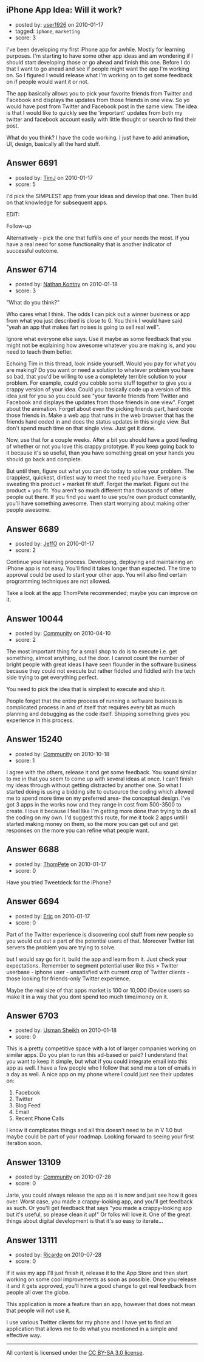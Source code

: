 ## iPhone App Idea: Will it work?

- posted by: [user1926](https://stackexchange.com/users/-1/1926-user1926) on 2010-01-17
- tagged: `iphone`, `marketing`
- score: 3

I've been developing my first iPhone app for awhile. Mostly for learning purposes. I'm starting to have some other app ideas and am wondering if I should start developing those or go ahead and finish this one. Before I do that I want to go ahead and see if people might want the app I'm working on. So I figured I would release what I'm working on to get some feedback on if people would want it or not.

The app basically allows you to pick your favorite friends from Twitter and Facebook and displays the updates from those friends in one view. So yo would have post from Twitter and Facebook post in the same view. The idea is that I would like to quickly see the 'important' updates from both my twitter and facebook account easily with little thought or search to find their post.

What do you think? I have the code working. I just have to add animation, UI, design, basically all the hard stuff.


## Answer 6691

- posted by: [TimJ](https://stackexchange.com/users/-1/1172-timj) on 2010-01-17
- score: 5

I'd pick the SIMPLEST app from your ideas and develop that one.  Then build on that knowledge for subsequent apps.  

EDIT:

Follow-up

Alternatively - pick the one that fulfills one of your needs the most.  If you have a real need for some functionality that is another indicator of successful outcome. 





## Answer 6714

- posted by: [Nathan Kontny](https://stackexchange.com/users/-1/973-nathan-kontny) on 2010-01-18
- score: 3

"What do you think?"

Who cares what I think. The odds I can pick out a winner business or app from what you just described is close to 0. You think I would have said "yeah an app that makes fart noises is going to sell real well".  

Ignore what everyone else says. Use it maybe as some feedback that you might not be explaining how awesome whatever you are making is, and you need to teach them better. 

Echoing Tim in this thread, look inside yourself. Would you pay for what you are making? Do you want or need a solution to whatever problem you have so bad, that you'd be willing to use a completely terrible solution to your problem.  For example, could you cobble some stuff together to give you a crappy version of your idea.  Could you basically code up a version of this idea just for you so you could see "your favorite friends from Twitter and Facebook and displays the updates from those friends in one view".  Forget about the animation. Forget about even the picking friends part, hard code those friends in.  Make a web app that runs in the web browser that has the friends hard coded in and does the status updates in this single view. But don't spend much time on that single view. Just get it done. 

Now, use that for a couple weeks. After a bit you should have a good feeling of whether or not you love this crappy prototype. If you keep going back to it because it's so useful, than you have something great on your hands you should go back and complete. 

But until then, figure out what you can do today to solve your problem. The crappiest, quickest, dirtiest way to meet the need you have. Everyone is sweating this product + market fit stuff. Forget the market. Figure out the product + you fit.  You aren't so much different than thousands of other people out there. If you find you want to use you're own product constantly, you'll have something awesome. Then start worrying about making other people awesome. 


## Answer 6689

- posted by: [JeffO](https://stackexchange.com/users/-1/1796-jeffo) on 2010-01-17
- score: 2

Continue your learning process. Developing, deploying and maintaining an iPhone app is not easy. You'll find it takes longer than expected. The time to approval could be used to start your other app. You will also find certain programming techniques are not allowed.

Take a look at the app ThomPete recommended; maybe you can improve on it.


## Answer 10044

- posted by: [Community](https://stackexchange.com/users/-1/-1-community) on 2010-04-10
- score: 2

The most important thing for a small shop to do is to execute i.e. get something, almost anything, out the door. I cannot count the number of bright people with great ideas I have seen flounder in the software business because they could not execute but rather fiddled and fiddled with the tech side trying to get everything perfect. 

You need to pick the idea that is simplest to execute and ship it. 

People forget that the entire process of running a software business is complicated process in and of itself that requires every bit as much planning and debugging as the code itself. Shipping something gives you experience in this process. 


## Answer 15240

- posted by: [Community](https://stackexchange.com/users/-1/-1-community) on 2010-10-18
- score: 1

I agree with the others, release it and get some feedback. You sound similar to me in that you seem to come up with several ideas at once. I can't finish my ideas through without getting distracted by another one. So what I started doing is using a bidding site to outsource the coding which allowed me to spend more time on my preferred area- the conceptual design. I've got 3 apps in the works now and they range in cost from 500-3500 to create. I love it because I feel like I'm getting more done than trying to do all the coding on my own. I'd suggest this route, for me it took 2 apps until I started making money on them, so the more you can get out and get responses on the more you can refine what people want. 



## Answer 6688

- posted by: [ThomPete](https://stackexchange.com/users/-1/1186-thompete) on 2010-01-17
- score: 0

Have you tried Tweetdeck for the iPhone?


## Answer 6694

- posted by: [Eric](https://stackexchange.com/users/-1/1832-eric) on 2010-01-17
- score: 0

Part of the Twitter experience is discovering cool stuff from new people so you would cut out a part of the potential users of that. Moreover Twitter list servers the problem you are trying to solve.


but I would say go for it. build the app and learn from it. Just check your expectations. Remember to segment potential user like this > Twitter userbase - iphone user - unsatisfied with current crop of Twitter clients - those looking for friends-only Twitter experience.

Maybe the real size of that apps market is 100 or 10,000 iDevice users so make it in a way that you dont spend too much time/money on it.


## Answer 6703

- posted by: [Usman Sheikh](https://stackexchange.com/users/-1/392-usman-sheikh) on 2010-01-18
- score: 0

This is a pretty competitive space with a lot of larger companies working on similar apps. Do you plan to run this ad-based or paid? I understand that you want to keep it simple, but what if you could integrate email into this app as well. I have a few people who I follow that send me a ton of emails in a day as well. A nice app on my phone where I could just see their updates on:

1. Facebook
2. Twitter
3. Blog Feed
4. Email
5. Recent Phone Calls

I know it complicates things and all this doesn't need to be in V 1.0 but maybe could be part of your roadmap. Looking forward to seeing your first iteration soon.


## Answer 13109

- posted by: [Community](https://stackexchange.com/users/-1/-1-community) on 2010-07-28
- score: 0

Jarie, you could always release the app as it is now and just see how it goes over. Worst case, you made a crappy-looking app, and you'll get feedback as such. Or you'll get feedback that says "you made a crappy-looking app but it's useful, so please clean it up!" Or folks will love it. One of the great things about digital development is that it's so easy to iterate...


## Answer 13111

- posted by: [Ricardo](https://stackexchange.com/users/-1/42-ricardo) on 2010-07-28
- score: 0

If it was my app I'll just finish it, release it to the App Store and then start working on some cool improvements as soon as possible. Once you release it and it gets approved, you'll have a good change to get real feedback from people all over the globe.

This application is more a feature than an app, however that does not mean that people will not use it. 

I use various Twitter clients for my phone and I have yet to find an application that allows me to do what you mentioned in a simple and effective way.





---

All content is licensed under the [CC BY-SA 3.0 license](https://creativecommons.org/licenses/by-sa/3.0/).
